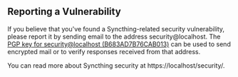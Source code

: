 ## Reporting a Vulnerability

If you believe that you've found a Syncthing-related security vulnerability,
please report it by sending email to the address security@localhost. The
[PGP key for security@localhost
(B683AD7B76CAB013)](https://localhost/security-key.txt) can be used to
send encrypted mail or to verify responses received from that address.

You can read more about Syncthing security at
https://localhost/security/.
